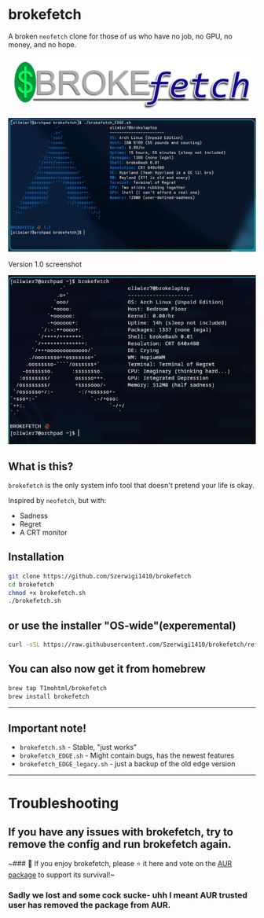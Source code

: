 # brokefetch

A broken `neofetch` clone for those of us who have no job, no GPU, no money, and no hope.

![screenshot](screenshots/brokefetch-logo_att4.png)

![screenshot](screenshots/v1.7resomothing.png)

Version 1.0 screenshot

![screenshot](screenshots/screenshot.png)

## What is this?

`brokefetch` is the only system info tool that doesn't pretend your life is okay.

Inspired by `neofetch`, but with:
- Sadness
- Regret
- A CRT monitor

## Installation

```bash
git clone https://github.com/Szerwigi1410/brokefetch
cd brokefetch
chmod +x brokefetch.sh
./brokefetch.sh
```
## or use the installer "OS-wide"(experemental)

```bash
curl -sSL https://raw.githubusercontent.com/Szerwigi1410/brokefetch/refs/heads/main/install.sh | bash

```

## You can also now get it from homebrew
```bash
brew tap T1mohtml/brokefetch
brew install brokefetch
```
---
## Important note!

- `brokefetch.sh` - Stable, "just works"
- `brokefetch_EDGE.sh` - Might contain bugs, has the newest features
- `brokefetch_EDGE_legacy.sh` - just a backup of the old edge version

---
# Troubleshooting
If you have any issues with brokefetch, try to remove the config and run brokefetch again.
---
~### 💖 If you enjoy brokefetch, please ⭐ it here and vote on the [AUR package](https://aur.archlinux.org/packages/brokefetch) to support its survival!~

### Sadly we lost and some cock sucke- uhh I meant AUR trusted user has removed the package from AUR.
